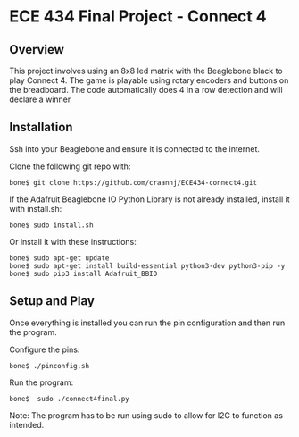 # ECE 434 Final Project - Connect 4

## Overview
 This project involves using an 8x8 led matrix with the Beaglebone black to play Connect 4. The game is playable using rotary encoders and buttons on the breadboard. The code automatically does 4 in a row detection and will declare a winner

## Installation
Ssh into your Beaglebone and ensure it is connected to the internet.

Clone the following git repo with:
```
bone$ git clone https://github.com/craannj/ECE434-connect4.git
```
If the Adafruit Beaglebone IO Python Library is not already installed, install it with install.sh:
```
bone$ sudo install.sh
```
Or install it with these instructions:
```
bone$ sudo apt-get update
bone$ sudo apt-get install build-essential python3-dev python3-pip -y
bone$ sudo pip3 install Adafruit_BBIO
```
## Setup and Play

Once everything is installed you can run the pin configuration and then run the program.

Configure the pins:
```
bone$ ./pinconfig.sh
```
Run the program:
```
bone$  sudo ./connect4final.py
```
Note: The program has to be run using sudo to allow for I2C to function as intended.
